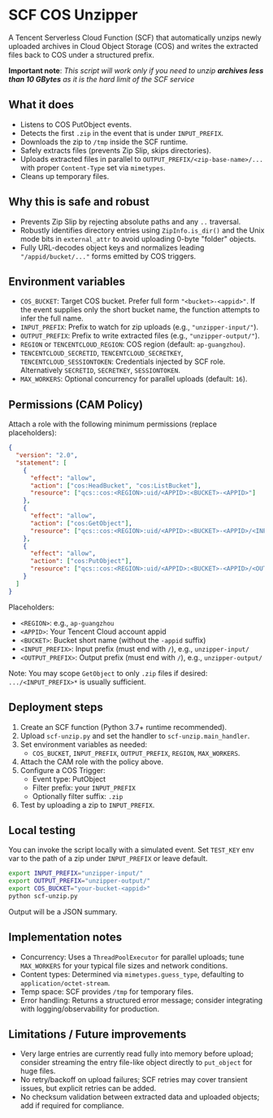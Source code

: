 # SCF COS Unzipper

A Tencent Serverless Cloud Function (SCF) that automatically unzips newly uploaded archives in Cloud Object Storage (COS) and writes the extracted files back to COS under a structured prefix.

**Important note**: *This script will work only if you need to unzip **archives less than 10 GBytes** as it is the hard limit of the SCF service*

## What it does

- Listens to COS PutObject events.
- Detects the first `.zip` in the event that is under `INPUT_PREFIX`.
- Downloads the zip to `/tmp` inside the SCF runtime.
- Safely extracts files (prevents Zip Slip, skips directories).
- Uploads extracted files in parallel to `OUTPUT_PREFIX/<zip-base-name>/...` with proper `Content-Type` set via `mimetypes`.
- Cleans up temporary files.

## Why this is safe and robust

- Prevents Zip Slip by rejecting absolute paths and any `..` traversal.
- Robustly identifies directory entries using `ZipInfo.is_dir()` and the Unix mode bits in `external_attr` to avoid uploading 0-byte "folder" objects.
- Fully URL-decodes object keys and normalizes leading `"/appid/bucket/..."` forms emitted by COS triggers.

## Environment variables

- `COS_BUCKET`: Target COS bucket. Prefer full form `"<bucket>-<appid>"`. If the event supplies only the short bucket name, the function attempts to infer the full name.
- `INPUT_PREFIX`: Prefix to watch for zip uploads (e.g., `"unzipper-input/"`).
- `OUTPUT_PREFIX`: Prefix to write extracted files (e.g., `"unzipper-output/"`).
- `REGION` or `TENCENTCLOUD_REGION`: COS region (default: `ap-guangzhou`).
- `TENCENTCLOUD_SECRETID`, `TENCENTCLOUD_SECRETKEY`, `TENCENTCLOUD_SESSIONTOKEN`: Credentials injected by SCF role. Alternatively `SECRETID`, `SECRETKEY`, `SESSIONTOKEN`.
- `MAX_WORKERS`: Optional concurrency for parallel uploads (default: `16`).

## Permissions (CAM Policy)

Attach a role with the following minimum permissions (replace placeholders):

```json
{
  "version": "2.0",
  "statement": [
    {
      "effect": "allow",
      "action": ["cos:HeadBucket", "cos:ListBucket"],
      "resource": ["qcs::cos:<REGION>:uid/<APPID>:<BUCKET>-<APPID>"]
    },
    {
      "effect": "allow",
      "action": ["cos:GetObject"],
      "resource": ["qcs::cos:<REGION>:uid/<APPID>:<BUCKET>-<APPID>/<INPUT_PREFIX>*"]
    },
    {
      "effect": "allow",
      "action": ["cos:PutObject"],
      "resource": ["qcs::cos:<REGION>:uid/<APPID>:<BUCKET>-<APPID>/<OUTPUT_PREFIX>*"]
    }
  ]
}
```

Placeholders:
- `<REGION>`: e.g., `ap-guangzhou`
- `<APPID>`: Your Tencent Cloud account appid
- `<BUCKET>`: Bucket short name (without the `-appid` suffix)
- `<INPUT_PREFIX>`: Input prefix (must end with `/`), e.g., `unzipper-input/`
- `<OUTPUT_PREFIX>`: Output prefix (must end with `/`), e.g., `unzipper-output/`

Note: You may scope `GetObject` to only `.zip` files if desired: `.../<INPUT_PREFIX>*` is usually sufficient.

## Deployment steps

1. Create an SCF function (Python 3.7+ runtime recommended).
2. Upload `scf-unzip.py` and set the handler to `scf-unzip.main_handler`.
3. Set environment variables as needed:
   - `COS_BUCKET`, `INPUT_PREFIX`, `OUTPUT_PREFIX`, `REGION`, `MAX_WORKERS`.
4. Attach the CAM role with the policy above.
5. Configure a COS Trigger:
   - Event type: PutObject
   - Filter prefix: your `INPUT_PREFIX`
   - Optionally filter suffix: `.zip`
6. Test by uploading a zip to `INPUT_PREFIX`.

## Local testing

You can invoke the script locally with a simulated event. Set `TEST_KEY` env var to the path of a zip under `INPUT_PREFIX` or leave default.

```bash
export INPUT_PREFIX="unzipper-input/"
export OUTPUT_PREFIX="unzipper-output/"
export COS_BUCKET="your-bucket-<appid>"
python scf-unzip.py
```

Output will be a JSON summary.

## Implementation notes

- Concurrency: Uses a `ThreadPoolExecutor` for parallel uploads; tune `MAX_WORKERS` for your typical file sizes and network conditions.
- Content types: Determined via `mimetypes.guess_type`, defaulting to `application/octet-stream`.
- Temp space: SCF provides `/tmp` for temporary files.
- Error handling: Returns a structured error message; consider integrating with logging/observability for production.

## Limitations / Future improvements

- Very large entries are currently read fully into memory before upload; consider streaming the entry file-like object directly to `put_object` for huge files.
- No retry/backoff on upload failures; SCF retries may cover transient issues, but explicit retries can be added.
- No checksum validation between extracted data and uploaded objects; add if required for compliance.